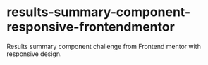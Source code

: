 # results-summary-component-responsive-frontendmentor
Results summary component challenge from Frontend mentor with responsive design.
